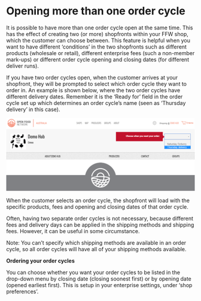 # Opening more than one order cycle

It is possible to have more than one order cycle open at the same time. This has the effect of creating two \(or more\) shopfronts within your FFW shop, which the customer can choose between. This feature is helpful when you want to have different ‘conditions’ in the two shopfronts such as different products \(wholesale or retail\), different enterprise fees \(such a non-member mark-ups\) or different order cycle opening and closing dates \(for different deliver runs\).

If you have two order cycles open, when the customer arrives at your shopfront, they will be prompted to select which order cycle they want to order in. An example is shown below, where the two order cycles have different delivery dates. Remember it is the ‘Ready for’ field in the order cycle set up which determines an order cycle’s name \(seen as ‘Thursday delivery’ in this case\).

![](/assets/52-OpeningMoreOCs-1-Choose-when-to-order_old.png)

When the customer selects an order cycle, the shopfront will load with the specific products, fees and opening and closing dates of that order cycle.

Often, having two separate order cycles is not necessary, because different fees and delivery days can be applied in the shipping methods and shipping fees. However, it can be useful in some circumstance.

Note: You can’t specify which shipping methods are available in an order cycle, so all order cycles will have all of your shipping methods available.

**Ordering your order cycles**

You can choose whether you want your order cycles to be listed in the drop-down menu by closing date \(closing soonest first\) or by opening date \(opened earliest first\). This is setup in your enterprise settings, under ‘shop preferences’.


